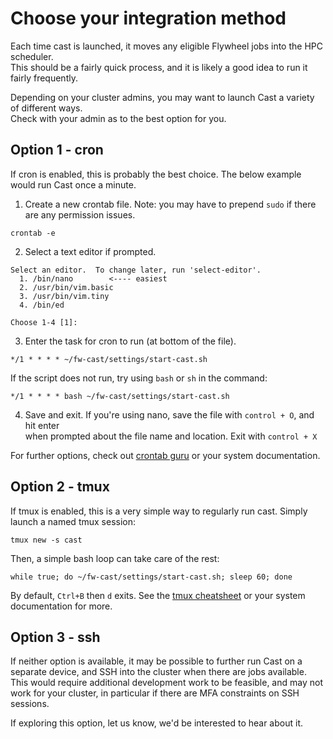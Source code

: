 # Choose your integration method

Each time cast is launched, it moves any eligible Flywheel jobs into the HPC scheduler.<br/>
This should be a fairly quick process, and it is likely a good idea to run it fairly frequently.

Depending on your cluster admins, you may want to launch Cast a variety of different ways.<br/>
Check with your admin as to the best option for you.

## Option 1 - cron

If cron is enabled, this is probably the best choice. The below example would run Cast once a minute.

1. Create a new crontab file. Note: you may have to prepend `sudo` if there are any permission issues.

```
crontab -e
```

2. Select a text editor if prompted.

```
Select an editor.  To change later, run 'select-editor'.
  1. /bin/nano        <---- easiest
  2. /usr/bin/vim.basic
  3. /usr/bin/vim.tiny
  4. /bin/ed

Choose 1-4 [1]:
```

3. Enter the task for cron to run (at bottom of the file).  

```
*/1 * * * * ~/fw-cast/settings/start-cast.sh
```

If the script does not run, try using `bash` or `sh` in the command:

```
*/1 * * * * bash ~/fw-cast/settings/start-cast.sh
```

4. Save and exit. If you're using nano, save the file with `control + O`, and hit enter <br/>
   when prompted about the file name and location. Exit with `control + X`
   
For further options, check out [crontab guru](https://crontab.guru/#*/1_*_*_*_*) or your system documentation.

## Option 2 - tmux

If tmux is enabled, this is a very simple way to regularly run cast. Simply launch a named tmux session:

```
tmux new -s cast
```

Then, a simple bash loop can take care of the rest:

```
while true; do ~/fw-cast/settings/start-cast.sh; sleep 60; done
```

By default, `Ctrl+B` then `d` exits. See the [tmux cheatsheet](https://tmuxcheatsheet.com/) or your system documentation for more.

## Option 3 - ssh

If neither option is available, it may be possible to further run Cast on a separate device, and SSH into the cluster when there are jobs available. This would require additional development work to be feasible, and may not work for your cluster, in particular if there are MFA constraints on SSH sessions.

If exploring this option, let us know, we'd be interested to hear about it.
